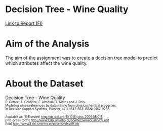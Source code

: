 # Decision Tree - Wine Quality

[Link to Report (FI)](wine-quality.ipynb)

# Aim of the Analysis
The aim of the assignment was to create a decision tree model to predict which attributes affect the wine quality.

# About the Dataset

Decision Tree - Wine Quality \
<sub><sup>P. Cortez, A. Cerdeira, F. Almeida, T. Matos and J. Reis. \
Modeling wine preferences by data mining from physicochemical properties. \
In Decision Support Systems, Elsevier, 47(4):547-553. ISSN: 0167-9236.<sub><sup> 

<sub><sup>Available at: [@Elsevier] http://dx.doi.org/10.1016/j.dss.2009.05.016 \
            [Pre-press (pdf)] http://www3.dsi.uminho.pt/pcortez/winequality09.pdf \
            [bib] http://www3.dsi.uminho.pt/pcortez/dss09.bib<sub><sup> 
